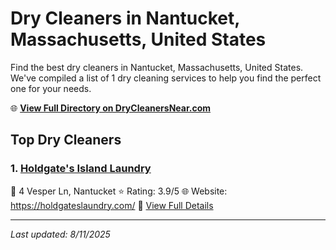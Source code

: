 # Dry Cleaners in Nantucket, Massachusetts, United States

Find the best dry cleaners in Nantucket, Massachusetts, United States. We've compiled a list of 1 dry cleaning services to help you find the perfect one for your needs.

🌐 **[View Full Directory on DryCleanersNear.com](https://drycleanersnear.com/city/US/Massachusetts/Nantucket)**

## Top Dry Cleaners

### 1. [Holdgate's Island Laundry](https://drycleanersnear.com/dryCleaner/688193f8a2f5b6ba0749a24e/holdgate-s-island-laundry)
📍 4 Vesper Ln, Nantucket
⭐ Rating: 3.9/5
🌐 Website: https://holdgateslaundry.com/
🔗 [View Full Details](https://drycleanersnear.com/dryCleaner/688193f8a2f5b6ba0749a24e/holdgate-s-island-laundry)


---

*Last updated: 8/11/2025*
